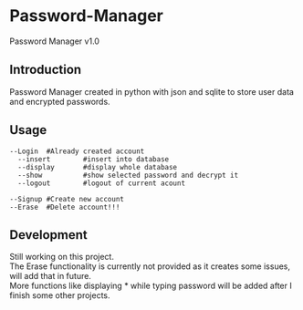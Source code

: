 # Password-Manager
Password Manager v1.0

## Introduction
Password Manager created in python with json and sqlite to store user data and encrypted passwords.

## Usage
```
--Login  #Already created account
  --insert        #insert into database
  --display       #display whole database
  --show          #show selected password and decrypt it
  --logout        #logout of current acount
  
--Signup #Create new account
--Erase  #Delete account!!!
```

## Development
Still working on this project.<br>
The Erase functionality is currently not provided as it creates some issues, will add that in future.<br>
More functions like displaying * while typing password will be added after I finish some other projects.

